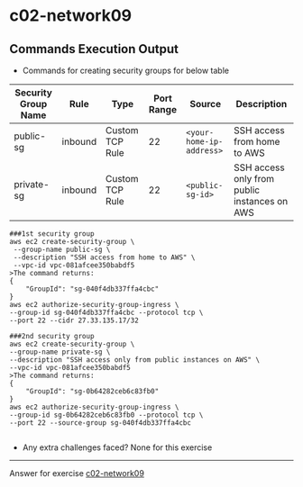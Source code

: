 # c02-network09

## Commands Execution Output

- Commands for creating security groups for below table

|Security Group Name|Rule|Type|Port Range|Source|Description
|-|-|-|-|-|-|
|public-sg|inbound|Custom TCP Rule|22|`<your-home-ip-address>`|SSH access from home to AWS|
|private-sg|inbound|Custom TCP Rule|22|`<public-sg-id>`|SSH access only from public instances on AWS|

```
###1st security group
aws ec2 create-security-group \
 --group-name public-sg \
 --description "SSH access from home to AWS" \
 --vpc-id vpc-081afcee350babdf5
>The command returns:
{
    "GroupId": "sg-040f4db337ffa4cbc"
}
aws ec2 authorize-security-group-ingress \
--group-id sg-040f4db337ffa4cbc --protocol tcp \
--port 22 --cidr 27.33.135.17/32

###2nd security group
aws ec2 create-security-group \
--group-name private-sg \
--description "SSH access only from public instances on AWS" \
--vpc-id vpc-081afcee350babdf5
>The command returns:
{
    "GroupId": "sg-0b64282ceb6c83fb0"
}
aws ec2 authorize-security-group-ingress \
--group-id sg-0b64282ceb6c83fb0 --protocol tcp \
--port 22 --source-group sg-040f4db337ffa4cbc


```

- Any extra challenges faced?
None for this exercise


<!-- Don't change anything below this point-->
***
Answer for exercise [c02-network09](https://github.com/devopsacademyau/academy/blob/893381c6f0b69434d9e8597d3d4b1c17f9bc1371/classes/02class/exercises/c02-network09/README.md)